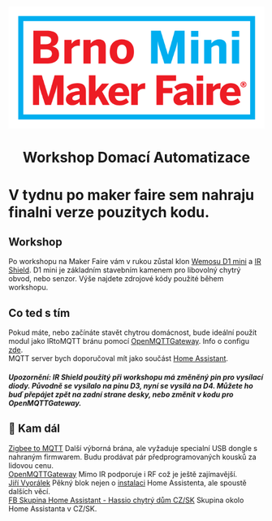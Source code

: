 <p align="center">
  <img width="700" align="center" src="https://github.com/FixxCZ/maker-faire/blob/master/img/Brno_MMF_Logo.png" alt="logo"/>
</p>
<h1 align="center">Workshop Domací Automatizace</h1>


# V tydnu po maker faire sem nahraju finalni verze pouzitych kodu.

## Workshop
Po workshopu na Maker Faire vám v rukou zůstal klon [Wemosu D1 mini](https://wiki.wemos.cc/products:d1:d1_mini) a [IR Shield](https://wiki.wemos.cc/products:d1_mini_shields:ir_controller_shield). D1 mini je základním stavebním kamenem pro libovolný chytrý obvod, nebo senzor. Výše najdete zdrojové kódy použité během workshopu.


## Co ted s tím
Pokud máte, nebo začínáte stavět chytrou domácnost, bude ideální použít modul jako IRtoMQTT bránu pomocí [OpenMQTTGateway](https://github.com/1technophile/OpenMQTTGateway). Info o configu [zde](https://github.com/1technophile/OpenMQTTGateway/issues/234).<br>
MQTT server bych doporučoval mít jako součást [Home Assistant](https://www.home-assistant.io/getting-started/). 
##### Upozornění: IR Shield použitý při workshopu má změněný pin pro vysílací diody. Původně se vysílalo na pinu D3, nyní se vysílá na D4. Můžete ho buď přepájet zpět na zadní strane desky, nebo změnit v kodu pro OpenMQTTGateway.


## 📝 Kam dál
[Zigbee to MQTT](https://www.zigbee2mqtt.io/) Další výborná brána, ale vyžaduje specialní USB dongle s nahraným firmwarem. Budu prodávat pár předprogramovaných kousků za lidovou cenu.<br>
[OpenMQTTGateway](https://github.com/1technophile/OpenMQTTGateway) Mimo IR podporuje i RF což je ještě zajímavější.<br>
[Jiří Vyorálek](https://blog.vyoralek.cz/stitek/homeassistant/) Pěkný blok nejen o [instalaci](https://blog.vyoralek.cz/iot/centrum-chytre-domacnosti-homeassistant-hass-io-1-cast/) Home Assistenta, ale spoustě dalších věcí. <br>
[FB Skupina Home Assistant - Hassio chytrý dům CZ/SK](https://www.facebook.com/groups/2232679967058877/) Skupina okolo Home Assistanta v CZ/SK.

